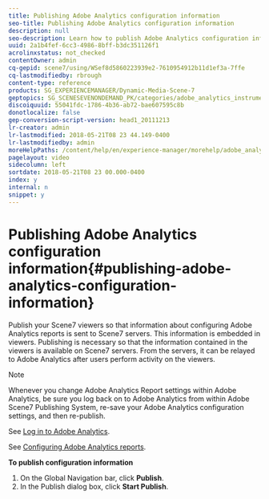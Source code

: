 ```yaml
---
title: Publishing Adobe Analytics configuration information
seo-title: Publishing Adobe Analytics configuration information
description: null
seo-description: Learn how to publish Adobe Analytics configuration information.
uuid: 2a1b4fef-6cc3-4986-8bff-b3dc351126f1
acrolinxstatus: not_checked
contentOwner: admin
cq-gepid: scene7/using/WSef8d5860223939e2-7610954912b11d1ef3a-7ffe
cq-lastmodifiedby: rbrough
content-type: reference
products: SG_EXPERIENCEMANAGER/Dynamic-Media-Scene-7
geptopics: SG_SCENESEVENONDEMAND_PK/categories/adobe_analytics_instrumentation_kit
discoiquuid: 55041fdc-1786-4b36-ab72-bae607595c8b
donotlocalize: false
gep-conversion-script-version: head1_20111213
lr-creator: admin
lr-lastmodified: 2018-05-21T08 23 44.149-0400
lr-lastmodifiedby: admin
moreHelpPaths: /content/help/en/experience-manager/morehelp/adobe_analytics_instrumentation_kit;/content/help/en/experience-manager/morehelp/adobe_analytics_instrumentation_kit
pagelayout: video
sidecolumn: left
sortdate: 2018-05-21T08 23 00.000-0400
index: y
internal: n
snippet: y
---
```


# Publishing Adobe Analytics configuration information{#publishing-adobe-analytics-configuration-information}

Publish your Scene7 viewers so that information about configuring Adobe Analytics reports is sent to Scene7 servers. This information is embedded in viewers. Publishing is necessary so that the information contained in the viewers is available on Scene7 servers. From the servers, it can be relayed to Adobe Analytics after users perform activity on the viewers.

>[!NOTE]
>
>Whenever you change Adobe Analytics Report settings within Adobe Analytics, be sure you log back on to Adobe Analytics from within Adobe Scene7 Publishing System, re-save your Adobe Analytics configuration settings, and then re-publish.

See [Log in to Adobe Analytics](log-analytics.md#log_in_to_adobe_analytics).

See [Configuring Adobe Analytics reports](configuring-analytics-reports.md#configuring_adobe_analytics_reports).

**To publish configuration information**

1. On the Global Navigation bar, click **Publish**.
1. In the Publish dialog box, click **Start Publish**.

